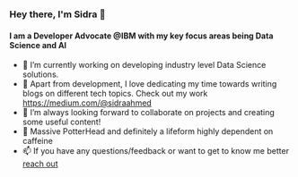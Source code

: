 ### Hey there, I'm Sidra :raising_hand:
#### I am a Developer Advocate @IBM with my key focus areas being Data Science and AI

- 🔭 I’m currently working on developing industry level Data Science solutions.
- :closed_book: Apart from development, I love dedicating my time towards writing blogs on different tech topics. Check out my work https://medium.com/@sidraahmed
- 👯 I’m always looking forward to collaborate on projects and creating some useful content!
- :space_invader: Massive PotterHead and definitely a lifeform highly dependent on caffeine 
- 📫 If you have any questions/feedback or want to get to know me better [reach out](https://twitter.com/acciogibberish) 
